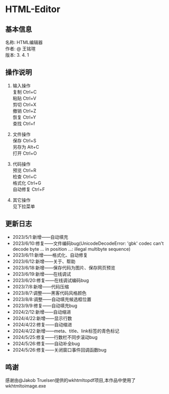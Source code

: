 # HTML-Editor

## 基本信息
名称: HTML编辑器<br>
作者: @ 王铭瑄<br>
版本: 3. 4. 1<br>

## 操作说明
1. 输入操作<br>
    复制          Ctrl+C<br>
    粘贴          Ctrl+V<br>
    剪切          Ctrl+X<br>
    撤销          Ctrl+Z<br>
    恢复          Ctrl+Y<br>
    查找          Ctrl+f<br>
2. 文件操作<br>
    保存          Ctrl+S<br>
    另存为        Alt+C<br>
    打开          Ctrl+O<br>
3. 代码操作<br>
    预览          Ctrl+R<br>
    检查          Ctrl+C<br>
    格式化        Ctrl+G<br>
    自动修复      Ctrl+F<br>

4. 其它操作<br>
    见下拉菜单

## 更新日志
* 2023/5/1:新增——自动填充
* 2023/6/10:修复——文件编码bug(UnicodeDecodeError: 'gbk' codec can't decode byte ... in position ...: illegal multibyte sequence)
* 2023/6/11:新增——格式化、自动修复
* 2023/6/12:新增——关于、帮助
* 2023/6/18:新增——保存代码为图片、保存网页预览
* 2023/6/19:新增——在线调试
* 2023/6/20:修复——在线调试编码bug
* 2023/7/8:新增——代码压缩
* 2023/8/7:调整——黑客代码风格颜色
* 2023/8/8:调整——自动填充候选框位置
* 2023/9/9:修复——自动填充bug
* 2024/2/12:新增——自动缩进
* 2024/4/22:新增——显示行数
* 2024/4/22:修复——自动缩进
* 2024/4/22:新增——meta、title、link标签的青色标记
* 2024/5/25:修复——行数栏不同步滚动bug
* 2024/5/26:修复——自动补全bug
* 2024/5/26:修复——关闭窗口事件回调函数bug

## 鸣谢
感谢由@Jakob Truelsen提供的wkhtmltopdf项目,本作品中使用了wkhtmltoimage.exe
